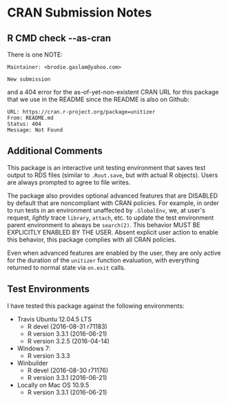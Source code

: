 # CRAN Submission Notes

## R CMD check --as-cran

There is one NOTE:

    Maintainer: <brodie.gaslam@yahoo.com>

    New submission

and a 404 error for the as-of-yet-non-existent CRAN URL
for this package that we use in the README since the README
is also on Github:

    URL: https://cran.r-project.org/package=unitizer
    From: README.md
    Status: 404
    Message: Not Found

## Additional Comments

This package is an interactive unit testing environment
that saves test output to RDS files (similar to
`.Rout.save`, but with actual R objects).  Users are
always prompted to agree to file writes.

The package also provides optional advanced features
that are DISABLED by default that are noncompliant
with CRAN policies.  For example, in order to run tests
in an environment unaffected by `.GlobalEnv`, we, at
user's request, _lightly_ trace `library`, `attach`, etc. 
to update the test environment parent environment to always
be `search(2)`.  This behavior MUST BE EXPLICITLY ENABLED
BY THE USER.  Absent explicit user action to enable
this behavior, this package complies with all CRAN
policies.

Even when advanced features are enabled by the user,
they are only active for the duration of the `unitizer`
function evaluation, with everything returned to normal
state via `on.exit` calls.

## Test Environments

I have tested this package against the following
environments:

* Travis Ubuntu 12.04.5 LTS
    * R devel (2016-08-31 r71183)
    * R version 3.3.1 (2016-06-21)
    * R version 3.2.5 (2016-04-14)
* Windows 7:
    * R version 3.3.3
* Winbuilder
    * R devel (2016-08-30 r71176)
    * R version 3.3.1 (2016-06-21)
* Locally on Mac OS 10.9.5
    * R version 3.3.1 (2016-06-21)

